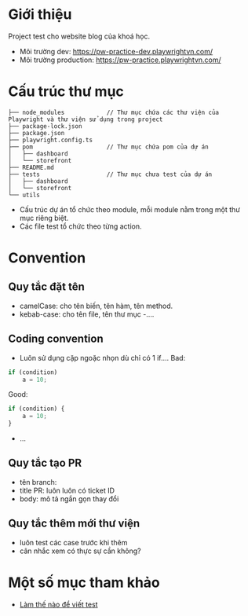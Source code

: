 # Giới thiệu
Project test cho website blog của khoá học.
- Môi trường dev: https://pw-practice-dev.playwrightvn.com/
- Môi trường production: https://pw-practice.playwrightvn.com/


# Cấu trúc thư mục
```
├── node_modules            // Thư mục chứa các thư viện của Playwright và thư viện sử dụng trong project
├── package-lock.json
├── package.json
├── playwright.config.ts
├── pom                     // Thư mục chứa pom của dự án
│   ├── dashboard
│   └── storefront
├── README.md
├── tests                   // Thư mục chưa test của dự án
│   ├── dashboard
│   └── storefront
└── utils
```
- Cấu trúc dự án tổ chức theo module, mỗi module nằm trong một thư mục riêng biệt.
- Các file test tổ chức theo từng action.

# Convention
## Quy tắc đặt tên
- camelCase: cho tên biến, tên hàm, tên method.
- kebab-case: cho tên file, tên thư mục
-....

## Coding convention
- Luôn sử dụng cặp ngoặc nhọn dù chỉ có 1 if....
Bad:
```javascript
if (condition)
    a = 10;
```

Good:
```javascript
if (condition) {
    a = 10;
}
```

- ...

## Quy tắc tạo PR
- tên branch:
- title PR: luôn luôn có ticket ID
- body: mô tả ngắn gọn thay đổi

## Quy tắc thêm mới thư viện
- luôn test các case trước khi thêm
- cân nhắc xem có thực sự cần không?

# Một số mục tham khảo
- [Làm thế nào để viết test](documentations/how-to.md)